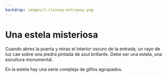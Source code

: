 ```yaml
---
backdrop: images/1-closeup-entryway.png
---
```


# Una estela misteriosa

Cuando abres la puerta y miras el interior oscuro de la entrada, un rayo de luz cae sobre una piedra pintada de azul brillante. Debe ser una estela, una escultura monumental.

En la estela hay una serie compleja de glifos agrupados.

<Item id="8" />

<Page url="challenge1" instructions="Consultas tu guía, pero no es de ninguna ayuda aquí." action="Mirar más cerca" condition="8" />
